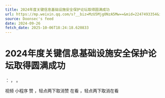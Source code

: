 ```yaml
---
title: 2024年度关键信息基础设施安全保护论坛取得圆满成功
url: https://mp.weixin.qq.com/s?__biz=MzU5Mjg0NzA5Mw==&mid=2247493354&idx=1&sn=04c169a6dce30852428484c4371dfe78
source: Doonsec's feed
date: 2024-09-26
fetch_date: 2025-10-06T18:24:18.620833
---
```


# 2024年度关键信息基础设施安全保护论坛取得圆满成功

：
，
。

视频
小程序
赞
，轻点两下取消赞
在看
，轻点两下取消在看